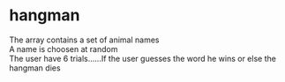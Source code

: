# hangman
The array contains a set of animal names<br>A name is choosen at random<br>The user have 6 trials......If the user guesses the word he wins or else the hangman dies
